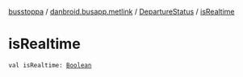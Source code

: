 [busstoppa](../../index.md) / [danbroid.busapp.metlink](../index.md) / [DepartureStatus](index.md) / [isRealtime](./is-realtime.md)

# isRealtime

`val isRealtime: `[`Boolean`](https://kotlinlang.org/api/latest/jvm/stdlib/kotlin/-boolean/index.html)